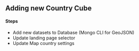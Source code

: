 ## Adding new Country Cube

#### Steps

- Add new datasets to Database (Mongo CLI for GeoJSON)
- Update landing page selector
- Update Map country settings
